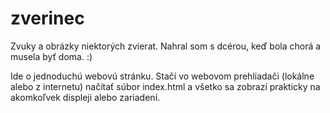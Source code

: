 # zverinec
Zvuky a obrázky niektorých zvierat. Nahral som s dcérou, keď bola chorá a musela byť doma. :)

Ide o jednoduchú webovú stránku. Stačí vo webovom prehliadači (lokálne alebo z internetu) načítať súbor index.html a všetko sa zobrazí prakticky na akomkoľvek displeji alebo zariadení.

